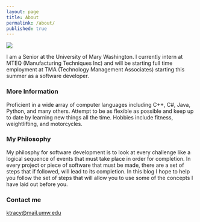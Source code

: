 ```yaml
---
layout: page
title: About
permalink: /about/
published: true
---
```


![](https://media.licdn.com/mpr/mpr/shrinknp_400_400/p/5/005/0b5/169/0354446.jpg)

I am a Senior at the University of Mary Washington. I currently intern at MTEQ (Manufacturing Techniques Inc) and will be starting full time employment at TMA (Technology Management Associates) starting this summer as a software developer.

### More Information

Proficient in a wide array of computer languages including C++, C#, Java, Python, and many others. Attempt to be as flexible as possible and keep up to date by learning new things all the time. Hobbies include fitness, weightlifting, and motorcycles.

### My Philosophy

My philosphy for software development is to look at every challenge like a logical sequence of events that must take place in order for completion. In every project or piece of software that must be made, there are a set of steps that if followed, will lead to its completion. In this blog I hope to help you follow the set of steps that will allow you to use some of the concepts I have laid out before you.

### Contact me

[ktracy@mail.umw.edu](mailto:ktracy@mail.umw.edu)
